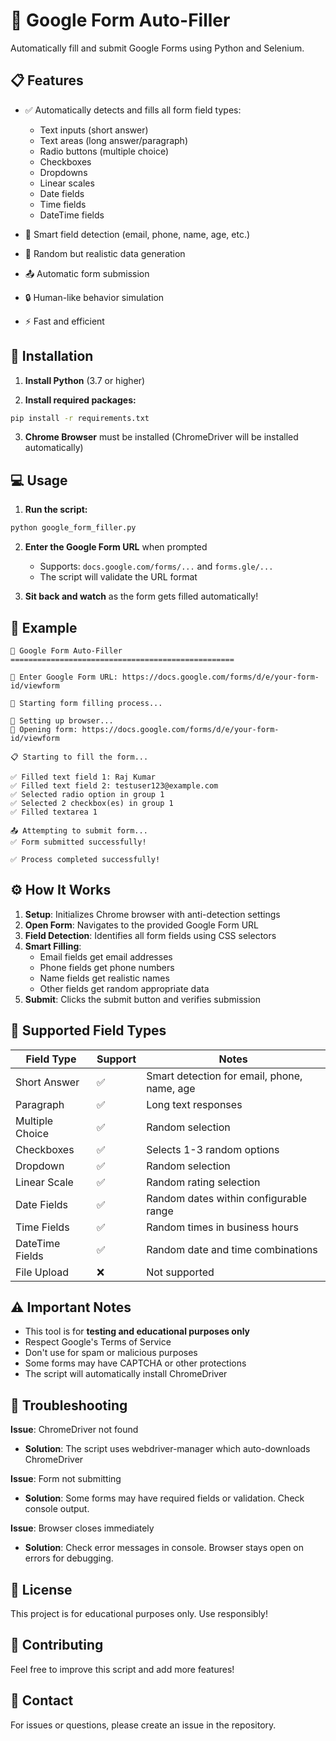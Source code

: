 # 🤖 Google Form Auto-Filler

Automatically fill and submit Google Forms using Python and Selenium.

## 📋 Features

- ✅ Automatically detects and fills all form field types:
  - Text inputs (short answer)
  - Text areas (long answer/paragraph)
  - Radio buttons (multiple choice)
  - Checkboxes
  - Dropdowns
  - Linear scales
  - Date fields
  - Time fields
  - DateTime fields
  
- 🧠 Smart field detection (email, phone, name, age, etc.)
- 🎯 Random but realistic data generation
- 📤 Automatic form submission
- 🔒 Human-like behavior simulation
- ⚡ Fast and efficient

## 🚀 Installation

1. **Install Python** (3.7 or higher)

2. **Install required packages:**
```bash
pip install -r requirements.txt
```

3. **Chrome Browser** must be installed (ChromeDriver will be installed automatically)

## 💻 Usage

1. **Run the script:**
```bash
python google_form_filler.py
```

2. **Enter the Google Form URL** when prompted
   - Supports: `docs.google.com/forms/...` and `forms.gle/...`
   - The script will validate the URL format

3. **Sit back and watch** as the form gets filled automatically!

## 📝 Example

```
🤖 Google Form Auto-Filler
==================================================

📝 Enter Google Form URL: https://docs.google.com/forms/d/e/your-form-id/viewform

🚀 Starting form filling process...

🚀 Setting up browser...
📝 Opening form: https://docs.google.com/forms/d/e/your-form-id/viewform

📋 Starting to fill the form...

✅ Filled text field 1: Raj Kumar
✅ Filled text field 2: testuser123@example.com
✅ Selected radio option in group 1
✅ Selected 2 checkbox(es) in group 1
✅ Filled textarea 1

📤 Attempting to submit form...
✅ Form submitted successfully!

✅ Process completed successfully!
```

## ⚙️ How It Works

1. **Setup**: Initializes Chrome browser with anti-detection settings
2. **Open Form**: Navigates to the provided Google Form URL
3. **Field Detection**: Identifies all form fields using CSS selectors
4. **Smart Filling**: 
   - Email fields get email addresses
   - Phone fields get phone numbers
   - Name fields get realistic names
   - Other fields get random appropriate data
5. **Submit**: Clicks the submit button and verifies submission

## 🎯 Supported Field Types

| Field Type | Support | Notes |
|------------|---------|-------|
| Short Answer | ✅ | Smart detection for email, phone, name, age |
| Paragraph | ✅ | Long text responses |
| Multiple Choice | ✅ | Random selection |
| Checkboxes | ✅ | Selects 1-3 random options |
| Dropdown | ✅ | Random selection |
| Linear Scale | ✅ | Random rating selection |
| Date Fields | ✅ | Random dates within configurable range |
| Time Fields | ✅ | Random times in business hours |
| DateTime Fields | ✅ | Random date and time combinations |
| File Upload | ❌ | Not supported |

## ⚠️ Important Notes

- This tool is for **testing and educational purposes only**
- Respect Google's Terms of Service
- Don't use for spam or malicious purposes
- Some forms may have CAPTCHA or other protections
- The script will automatically install ChromeDriver

## 🐛 Troubleshooting

**Issue**: ChromeDriver not found
- **Solution**: The script uses webdriver-manager which auto-downloads ChromeDriver

**Issue**: Form not submitting
- **Solution**: Some forms may have required fields or validation. Check console output.

**Issue**: Browser closes immediately
- **Solution**: Check error messages in console. Browser stays open on errors for debugging.

## 📄 License

This project is for educational purposes only. Use responsibly!

## 🤝 Contributing

Feel free to improve this script and add more features!

## 📧 Contact

For issues or questions, please create an issue in the repository.


